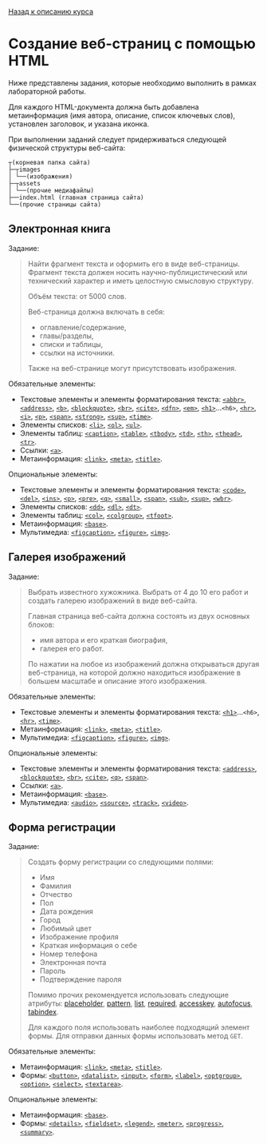 [Назад к описанию курса](../../README.md)

# Создание веб-страниц с помощью HTML

Ниже представлены задания, которые необходимо выполнить в рамках лабораторной работы.

Для каждого HTML-документа должна быть добавлена метаинформация (имя автора, описание, список ключевых слов), установлен заголовок, и указана иконка.

При выполнении заданий следует придерживаться следующей физической структуры веб-сайта:

```
┬(корневая папка сайта)
├─┬images
│ └──(изображения)
├─┬assets
│ └──(прочие медиафайлы)
├──index.html (главная страница сайта)
└──(прочие страницы сайта)
```

## Электронная книга

Задание:

> Найти фрагмент текста и оформить его в виде веб-страницы. Фрагмент текста должен носить научно-публицистический или технический характер и иметь целостную смысловую структуру.
>
> Объём текста: от 5000 слов.
>
> Веб-страница должна включать в себя:
> - оглавление/содержание,
> - главы/разделы,
> - списки и таблицы,
> - ссылки на источники.
>
> Также на веб-странице могут присутствовать изображения.

Обязательные элементы:
- Текстовые элементы и элементы форматирования текста: [`<abbr>`](http://htmlbook.ru/html/abbr), [`<address>`](http://htmlbook.ru/html/address), [`<b>`](http://htmlbook.ru/html/b), [`<blockquote>`](http://htmlbook.ru/html/blockquote), [`<br>`](http://htmlbook.ru/html/br), [`<cite>`](http://htmlbook.ru/html/cite), [`<dfn>`](http://htmlbook.ru/html/dfn), [`<em>`](http://htmlbook.ru/html/em), [`<h1>`](http://htmlbook.ru/html/h1)...`<h6>`, [`<hr>`](http://htmlbook.ru/html/hr), [`<i>`](http://htmlbook.ru/html/i), [`<p>`](http://htmlbook.ru/html/p),  [`<span>`](http://htmlbook.ru/html/span), [`<strong>`](http://htmlbook.ru/html/strong), [`<sup>`](http://htmlbook.ru/html/sup), [`<time>`](http://htmlbook.ru/html/time).
- Элементы списков: [`<li>`](http://htmlbook.ru/html/li), [`<ol>`](http://htmlbook.ru/html/ol), [`<ul>`](http://htmlbook.ru/html/ul).
- Элементы таблиц: [`<caption>`](http://htmlbook.ru/html/caption), [`<table>`](http://htmlbook.ru/html/table), [`<tbody>`](http://htmlbook.ru/html/tbody), [`<td>`](http://htmlbook.ru/html/td), [`<th>`](http://htmlbook.ru/html/th), [`<thead>`](http://htmlbook.ru/html/thead), [`<tr>`](http://htmlbook.ru/html/tr).
- Ссылки: [`<a>`](http://htmlbook.ru/html/a).
- Метаинформация: [`<link>`](http://htmlbook.ru/html/link), [`<meta>`](http://htmlbook.ru/html/meta), [`<title>`](http://htmlbook.ru/html/title).

Опциональные элементы:
- Текстовые элементы и элементы форматирования текста: [`<code>`](http://htmlbook.ru/html/code), [`<del>`](http://htmlbook.ru/html/del), [`<ins>`](http://htmlbook.ru/html/ins), [`<p>`](http://htmlbook.ru/html/p), [`<pre>`](http://htmlbook.ru/html/pre), [`<q>`](http://htmlbook.ru/html/q), [`<small>`](http://htmlbook.ru/html/small), [`<span>`](http://htmlbook.ru/html/span), [`<sub>`](http://htmlbook.ru/html/sub), [`<sup>`](http://htmlbook.ru/html/sup), [`<wbr>`](http://htmlbook.ru/html/wbr).
- Элементы списков: [`<dd>`](http://htmlbook.ru/html/dd), [`<dl>`](http://htmlbook.ru/html/dl), [`<dt>`](http://htmlbook.ru/html/dt).
- Элементы таблиц: [`<col>`](http://htmlbook.ru/html/col), [`<colgroup>`](http://htmlbook.ru/html/colgroup), [`<tfoot>`](http://htmlbook.ru/html/tfoot).
- Метаинформация: [`<base>`](http://htmlbook.ru/html/base).
- Мультимедиа: [`<figcaption>`](http://htmlbook.ru/html/figcaption), [`<figure>`](http://htmlbook.ru/html/figure), [`<img>`](http://htmlbook.ru/html/img).

## Галерея изображений

Задание:

> Выбрать известного хужожника. Выбрать от 4 до 10 его работ и создать галерею изображений в виде веб-сайта.
>
> Главная страница веб-сайта должна состоять из двух основных блоков:
> - имя автора и его краткая биография,
> - галерея его работ.
>
> По нажатии на любое из изображений должна открываться другая веб-страница, на которой должно находиться изображение в большем масштабе и описание этого изображения.

Обязательные элементы:
- Текстовые элементы и элементы форматирования текста: [`<h1>`](http://htmlbook.ru/html/h1)...`<h6>`, [`<hr>`](http://htmlbook.ru/html/hr), [`<time>`](http://htmlbook.ru/html/time).
- Метаинформация: [`<link>`](http://htmlbook.ru/html/link), [`<meta>`](http://htmlbook.ru/html/meta), [`<title>`](http://htmlbook.ru/html/title).
- Мультимедиа: [`<figcaption>`](http://htmlbook.ru/html/figcaption), [`<figure>`](http://htmlbook.ru/html/figure), [`<img>`](http://htmlbook.ru/html/img).

Опциональные элементы:
- Текстовые элементы и элементы форматирования текста: [`<address>`](http://htmlbook.ru/html/address), [`<blockquote>`](http://htmlbook.ru/html/blockquote), [`<br>`](http://htmlbook.ru/html/br), [`<cite>`](http://htmlbook.ru/html/cite), [`<q>`](http://htmlbook.ru/html/q), [`<span>`](http://htmlbook.ru/html/span).
- Ссылки: [`<a>`](http://htmlbook.ru/html/a).
- Метаинформация: [`<base>`](http://htmlbook.ru/html/base).
- Мультимедиа: [`<audio>`](http://htmlbook.ru/html/audio), [`<source>`](http://htmlbook.ru/html/source), [`<track>`](http://htmlbook.ru/html/track), [`<video>`](http://htmlbook.ru/html/video).

## Форма регистрации

Задание:

> Создать форму регистрации со следующими полями:
> - Имя
> - Фамилия
> - Отчество
> - Пол
> - Дата рождения
> - Город
> - Любимый цвет
> - Изображение профиля
> - Краткая информация о себе
> - Номер телефона
> - Электронная почта
> - Пароль
> - Подтверждение пароля
>
> Помимо прочих рекомендуется использовать следующие атрибуты: [placeholder](http://htmlbook.ru/html/input/placeholder), [pattern](http://htmlbook.ru/html/input/pattern), [list](http://htmlbook.ru/html/input/list), [required](http://htmlbook.ru/html/input/required), [accesskey](http://htmlbook.ru/html/input/accesskey), [autofocus](http://htmlbook.ru/html/input/autofocus), [tabindex](http://htmlbook.ru/html/input/tabindex).
>
> Для каждого поля использовать наиболее подходящий элемент формы. Для отправки данных формы использовать метод `GET`.

Обязательные элементы:
- Метаинформация: [`<link>`](http://htmlbook.ru/html/link), [`<meta>`](http://htmlbook.ru/html/meta), [`<title>`](http://htmlbook.ru/html/title).
- Формы: [`<button>`](http://htmlbook.ru/html/button), [`<datalist>`](http://htmlbook.ru/html/datalist), [`<input>`](http://htmlbook.ru/html/input), [`<form>`](http://htmlbook.ru/html/form), [`<label>`](http://htmlbook.ru/html/label), [`<optgroup>`](http://htmlbook.ru/html/optgroup), [`<option>`](http://htmlbook.ru/html/option), [`<select>`](http://htmlbook.ru/html/select), [`<textarea>`](http://htmlbook.ru/html/textarea).

Опциональные элементы:
- Метаинформация: [`<base>`](http://htmlbook.ru/html/base).
- Формы: [`<details>`](http://htmlbook.ru/html/details), [`<fieldset>`](http://htmlbook.ru/html/fieldset), [`<legend>`](http://htmlbook.ru/html/legend), [`<meter>`](http://htmlbook.ru/html/meter), [`<progress>`](http://htmlbook.ru/html/progress), [`<summary>`](http://htmlbook.ru/html/summary).